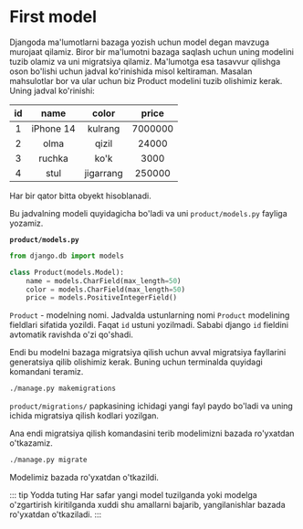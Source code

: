 # First model

Djangoda ma'lumotlarni bazaga yozish uchun model degan mavzuga murojaat qilamiz. Biror bir ma'lumotni bazaga saqlash
uchun uning modelini tuzib olamiz va uni migratsiya qilamiz. Ma'lumotga esa tasavvur qilishga oson bo'lishi uchun
jadval ko'rinishida misol keltiraman. Masalan mahsulotlar bor va ular uchun biz Product modelini tuzib olishimiz kerak.
Uning jadval ko'rinishi:

|  id  |   name    |   color   |  price  |
|:----:|:---------:|:---------:|:-------:|
|  1   | iPhone 14 |  kulrang  | 7000000 |
|  2   |   olma    |   qizil   |  24000  |
|  3   |  ruchka   |   ko'k    |  3000   |
|  4   |   stul    | jigarrang | 250000  |

Har bir qator bitta obyekt hisoblanadi.

Bu jadvalning modeli quyidagicha bo'ladi va uni `product/models.py` fayliga yozamiz.

**`product/models.py`**
```python
from django.db import models

class Product(models.Model):
    name = models.CharField(max_length=50)
    color = models.CharField(max_length=50)
    price = models.PositiveIntegerField()
```

`Product` - modelning nomi. Jadvalda ustunlarning nomi `Product` modelining fieldlari sifatida yozildi. Faqat `id`
ustuni yozilmadi. Sababi django `id` fieldini avtomatik ravishda o'zi qo'shadi.

Endi bu modelni bazaga migratsiya qilish uchun avval migratsiya fayllarini generatsiya qilib olishimiz kerak. Buning
uchun terminalda quyidagi komandani teramiz.

```bash
./manage.py makemigrations
```

`product/migrations/` papkasining ichidagi yangi fayl paydo bo'ladi va uning ichida migratsiya qilish kodlari yozilgan.

Ana endi migratsiya qilish komandasini terib modelimizni bazada ro'yxatdan o'tkazamiz.

```bash
./manage.py migrate
```

Modelimiz bazada ro'yxatdan o'tkazildi.

::: tip Yodda tuting
Har safar yangi model tuzilganda yoki modelga o'zgartirish kiritilganda xuddi shu amallarni bajarib, yangilanishlar
bazada ro'yxatdan o'tkaziladi.
:::
